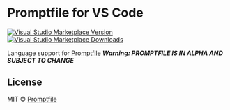 # Promptfile for VS Code

[![Visual Studio Marketplace Version](https://img.shields.io/visual-studio-marketplace/v/foundation.vscode-glass)](https://marketplace.visualstudio.com/items?itemName=foundation.vscode-glass)
[![Visual Studio Marketplace Downloads](https://img.shields.io/visual-studio-marketplace/d/foundation.vscode-glass)](https://marketplace.visualstudio.com/items?itemName=foundation.vscode-glass)

Language support for [Promptfile](https://promptfile.org)
_**Warning: PROMPTFILE IS IN ALPHA AND SUBJECT TO CHANGE**_

## License

MIT © [Promptfile](https://promptfile.org)
